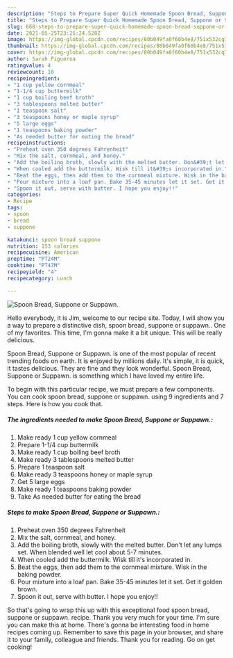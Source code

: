 ```yaml
---
description: "Steps to Prepare Super Quick Homemade Spoon Bread, Suppone or Suppawn."
title: "Steps to Prepare Super Quick Homemade Spoon Bread, Suppone or Suppawn."
slug: 668-steps-to-prepare-super-quick-homemade-spoon-bread-suppone-or-suppawn
date: 2021-05-25T23:25:24.528Z
image: https://img-global.cpcdn.com/recipes/80b049fa0f60b4e8/751x532cq70/spoon-bread-suppone-or-suppawn-recipe-main-photo.jpg
thumbnail: https://img-global.cpcdn.com/recipes/80b049fa0f60b4e8/751x532cq70/spoon-bread-suppone-or-suppawn-recipe-main-photo.jpg
cover: https://img-global.cpcdn.com/recipes/80b049fa0f60b4e8/751x532cq70/spoon-bread-suppone-or-suppawn-recipe-main-photo.jpg
author: Sarah Figueroa
ratingvalue: 4
reviewcount: 10
recipeingredient:
- "1 cup yellow cornmeal"
- "1-1/4 cup buttermilk"
- "1 cup boiling beef broth"
- "3 tablespoons melted butter"
- "1 teaspoon salt"
- "3 teaspoons honey or maple syrup"
- "5 large eggs"
- "1 teaspoons baking powder"
- "As needed butter for eating the bread"
recipeinstructions:
- "Preheat oven 350 degrees Fahrenheit"
- "Mix the salt, cornmeal, and honey."
- "Add the boiling broth, slowly with the melted butter. Don&#39;t let any lumps set. When blended well let cool about 5-7 minutes."
- "When cooled add the buttermilk. Wisk till it&#39;s incorporated in."
- "Beat the eggs, then add them to the cornmeal mixture. Wisk in the baking powder."
- "Pour mixture into a loaf pan. Bake 35-45 minutes let it set. Get it golden brown."
- "Spoon it out, serve with butter. I hope you enjoy!!"
categories:
- Recipe
tags:
- spoon
- bread
- suppone

katakunci: spoon bread suppone 
nutrition: 153 calories
recipecuisine: American
preptime: "PT24M"
cooktime: "PT47M"
recipeyield: "4"
recipecategory: Lunch

---
```



![Spoon Bread, Suppone or Suppawn.](https://img-global.cpcdn.com/recipes/80b049fa0f60b4e8/751x532cq70/spoon-bread-suppone-or-suppawn-recipe-main-photo.jpg)

Hello everybody, it is Jim, welcome to our recipe site. Today, I will show you a way to prepare a distinctive dish, spoon bread, suppone or suppawn.. One of my favorites. This time, I'm gonna make it a bit unique. This will be really delicious.



Spoon Bread, Suppone or Suppawn. is one of the most popular of recent trending foods on earth. It is enjoyed by millions daily. It's simple, it is quick, it tastes delicious. They are fine and they look wonderful. Spoon Bread, Suppone or Suppawn. is something which I have loved my entire life.


To begin with this particular recipe, we must prepare a few components. You can cook spoon bread, suppone or suppawn. using 9 ingredients and 7 steps. Here is how you cook that.

<!--inarticleads1-->

##### The ingredients needed to make Spoon Bread, Suppone or Suppawn.:

1. Make ready 1 cup yellow cornmeal
1. Prepare 1-1/4 cup buttermilk
1. Make ready 1 cup boiling beef broth
1. Make ready 3 tablespoons melted butter
1. Prepare 1 teaspoon salt
1. Make ready 3 teaspoons honey or maple syrup
1. Get 5 large eggs
1. Make ready 1 teaspoons baking powder
1. Take As needed butter for eating the bread




<!--inarticleads2-->

##### Steps to make Spoon Bread, Suppone or Suppawn.:

1. Preheat oven 350 degrees Fahrenheit
1. Mix the salt, cornmeal, and honey.
1. Add the boiling broth, slowly with the melted butter. Don&#39;t let any lumps set. When blended well let cool about 5-7 minutes.
1. When cooled add the buttermilk. Wisk till it&#39;s incorporated in.
1. Beat the eggs, then add them to the cornmeal mixture. Wisk in the baking powder.
1. Pour mixture into a loaf pan. Bake 35-45 minutes let it set. Get it golden brown.
1. Spoon it out, serve with butter. I hope you enjoy!!




So that's going to wrap this up with this exceptional food spoon bread, suppone or suppawn. recipe. Thank you very much for your time. I'm sure you can make this at home. There's gonna be interesting food in home recipes coming up. Remember to save this page in your browser, and share it to your family, colleague and friends. Thank you for reading. Go on get cooking!
